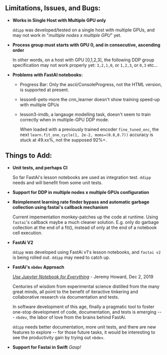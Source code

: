## Limitations, Issues, and Bugs:

* **Works in Single Host with Multiple GPU only**

    `ddipp` was developed/tested on a single host with multiple GPUs, and may not work in "*multiple nodes x multiple GPU*" yet.

* **Process group must starts with GPU 0, and in consecutive, ascending order**

    In other words, on a host with GPU [0,1,2,3], the following DDP group specification may not work properly yet: 
    `3,2,1,0`, or `1,2,3`, or `0,3` etc...

* **Problems with FastAI notebooks:**
    * Progress Bar: Only the ascii/ConsoleProgress, not the HTML version, is supported at present.
    * lesson6-pets-more the cnn_learner doesn't show training speed-up with multiple GPUs

    * lesson3-imdb, a langauge modelling task, doesn't seem to train correctly when in multiple-GPU DDP mode.

        When loaded with a previously trained encoder `fine_tuned_enc`, the next `learn.fit_one_cycle(1, 2e-2, moms=(0.8,0.7))` accuracy is stuck at 49.xx%, not the supposed 92%+.

## Things to Add:
* **Unit tests, and perhaps CI**

    So far FastAi's lesson notebooks are used as integration test.  `ddipp` needs and will benefit from some unit tests.
* **Support for DDP in multiple nodes x multiple GPUs configuration**

* **Reimplement learning rate finder bypass and automatic garbage collection using fastai's callback mechanism**
    
    Current impementation monkey-patches up the code at runtime.  Using `fastai`'s callback maybe a much cleaner solution.  E.g. only do garbage collection at the end of a fit(), instead of only at the end of a notebook cell execution.

* **FastAi V2**
    
    `ddipp` was developed using FastAi v1's lesson notebooks, and `fastai v2` is being rolled out. `ddipp` may need to catch up.

* **FastAi's `nbdev` Approach**
    
    *[Use Jupyter Notebook for Everything](https://www.fast.ai/2019/12/02/nbdev/)* - Jeremy Howard, Dec 2, 2019

    Centuries of wisdom from experimental science distilled from the many great minds, all point to the benefit of iteractive tinkering and collaborative research via documentation and tests. 
    
    In software development of this age, finally a pragmatic tool to foster one-stop development of code, documentation, and tests is emerging --- `nbdev`, the labor of love from the brains behind FastAi.

    `ddipp` needs better documentation, more unit tests, and there are new features to explore -- for those future tasks, it would be interesting to see the productivity gain by trying out `nbdev`.


* **Support for Fastai in Swift**  *Gasp!*






